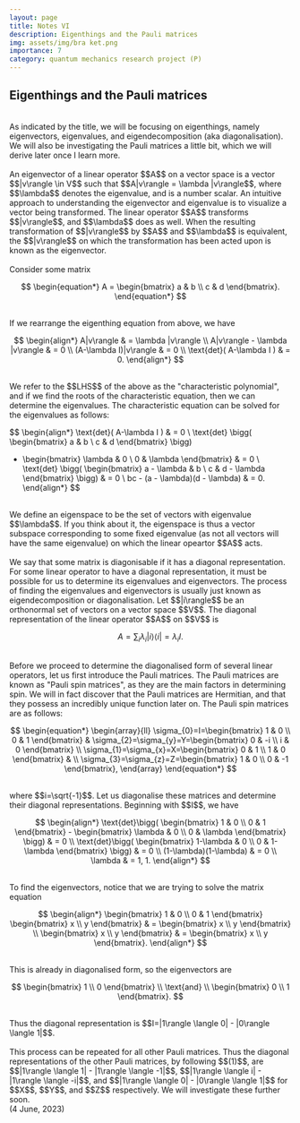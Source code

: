 ```yaml
---
layout: page
title: Notes VI
description: Eigenthings and the Pauli matrices
img: assets/img/bra ket.png
importance: 7
category: quantum mechanics research project (P)
---
```


<h2>
Eigenthings and the Pauli matrices
</h2>

<br>
As indicated by the title, we will be focusing on eigenthings, namely eigenvectors, eigenvalues, and eigendecomposition (aka diagonalisation). We will also be investigating the Pauli matrices a little bit, which we will derive later once I learn more. 
<br>
<br>
An eigenvector of a linear operator $$A$$ on a vector space is a vector $$|v\rangle \in V$$ such that $$A|v\rangle = \lambda |v\rangle$$, where $$\lambda$$ denotes the eigenvalue, and is a number scalar. An intuitive approach to understanding the eigenvector and eigenvalue is to visualize a vector being transformed. The linear operator $$A$$ transforms $$|v\rangle$$, and $$\lambda$$ does as well. When the resulting transformation of $$|v\rangle$$ by $$A$$ and $$\lambda$$ is equivalent, the $$|v\rangle$$ on which the transformation has been acted upon is known as the eigenvector. 
<br>
<br>
Consider some matrix 
<br>

$$
\begin{equation*}
A = 
\begin{bmatrix} 
a & b \\
c & d
\end{bmatrix}.
\end{equation*}
$$

<br>
If we rearrange the eigenthing equation from above, we have
<br>

$$
\begin{align*}
A|v\rangle & = \lambda |v\rangle \\ 
A|v\rangle - \lambda |v\rangle & = 0 \\
(A-\lambda I)|v\rangle & = 0 \\
\text{det}( A-\lambda I ) & = 0.
\end{align*}
$$

<br>
We refer to the $$LHS$$ of the above as the "characteristic polynomial", and if we find the roots of the characteristic equation, then we can determine the eigenvalues. The characteristic equation can be solved for the eigenvalues as follows:
<br> 

$$
\begin{align*}
\text{det}( A-\lambda I ) & = 0 \\
\text{det} \bigg( 
\begin{bmatrix} a & b \\ c & d \end{bmatrix} \bigg)
- \begin{bmatrix} \lambda & 0 \\ 0 & \lambda \end{bmatrix} & = 0 \\
\text{det} \bigg( 
\begin{bmatrix} a - \lambda & b \\ c & d - \lambda \end{bmatrix} \bigg) & = 0 \\
bc - (a - \lambda)(d - \lambda) & = 0.
\end{align*}
$$

<br>
We define an eigenspace to be the set of vectors with eigenvalue $$\lambda$$. If you think about it, the eigenspace is thus a vector subspace corresponding to some fixed eigenvalue (as not all vectors will have the same eigenvalue) on which the linear opeartor $$A$$ acts. 
<br>
<br>
We say that some matrix is diagonisable if it has a diagonal representation. For some linear operator to have a diagonal representation, it must be possible for us to determine its eigenvalues and eigenvectors. The process of finding the eigenvalues and eigenvectors is usually just known as eigendecomposition or diagonalisation. Let $$|i\rangle$$ be an orthonormal set of vectors on a vector space $$V$$. The diagonal representation of the linear operator $$A$$ on $$V$$ is 
<br>

$$
\begin{equation} A = \sum_{i}\lambda_{i}|i\rangle \langle i| = \lambda_{i}I \end{equation} \label{eq:1}.
$$

<br>
Before we proceed to determine the diagonalised form of several linear operators, let us first introduce the Pauli matrices. The Pauli matrices are known as "Pauli spin matrices", as they are the main factors in determining spin. We will in fact discover that the Pauli matrices are Hermitian, and that they possess an incredibly unique function later on. The Pauli spin matrices are as follows: 
<br>

$$
\begin{equation*}
\begin{array}{ll}
    \sigma_{0}=I=\begin{bmatrix} 1 & 0 \\ 0 & 1 \end{bmatrix} & \sigma_{2}=\sigma_{y}=Y=\begin{bmatrix} 0 & -i \\ i & 0 \end{bmatrix} \\
    \sigma_{1}=\sigma_{x}=X=\begin{bmatrix} 0 & 1 \\ 1 & 0 \end{bmatrix} &  \\ \sigma_{3}=\sigma_{z}=Z=\begin{bmatrix} 1 & 0 \\ 0 & -1 \end{bmatrix}, 
\end{array}
\end{equation*}
$$

<br>
where $$i=\sqrt{-1}$$. Let us diagonalise these matrices and determine their diagonal representations. Beginning with $$I$$, we have 
<br>

$$
\begin{align*}
\text{det}\bigg( \begin{bmatrix} 1 & 0 \\ 0 & 1 \end{bmatrix} - \begin{bmatrix} \lambda & 0 \\ 0 & \lambda \end{bmatrix} \bigg) & = 0 \\
\text{det}\bigg( \begin{bmatrix} 1-\lambda & 0 \\ 0 & 1-\lambda \end{bmatrix} \bigg) & = 0 \\
(1-\lambda)(1-\lambda) & = 0 \\
\lambda & = 1, 1. 
\end{align*}
$$

<br>
To find the eigenvectors, notice that we are trying to solve the matrix equation
<br>

$$
\begin{align*}
\begin{bmatrix} 1 & 0 \\ 0 & 1 \end{bmatrix} \begin{bmatrix} x \\ y  \end{bmatrix} & = \begin{bmatrix} x \\ y  \end{bmatrix} \\
\begin{bmatrix} x \\ y  \end{bmatrix} & = \begin{bmatrix} x \\ y  \end{bmatrix}.
\end{align*}
$$

<br>
This is already in diagonalised form, so the eigenvectors are
<br>

$$
\begin{bmatrix} 1 \\ 0  \end{bmatrix} \\ \text{and} \\ \begin{bmatrix} 0 \\ 1  \end{bmatrix}.
$$

<br>
Thus the diagonal representation is $$I=|1\rangle \langle 0| - |0\rangle \langle 1|$$. 
<br>
<br>
This process can be repeated for all other Pauli matrices. Thus the diagonal representations of the other Pauli matrices, by following $$(1)$$, are $$|1\rangle \langle 1| - |1\rangle \langle -1|$$, $$|1\rangle \langle i| - |1\rangle \langle -i|$$, and $$|1\rangle \langle 0| - |0\rangle \langle 1|$$ for $$X$$, $$Y$$, and $$Z$$ respectively. We will investigate these further soon. 
<br>
(4 June, 2023)
<br>